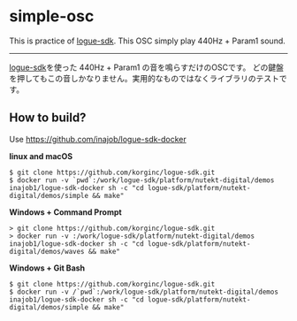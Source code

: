 # simple-osc

This is practice of [logue-sdk](https://github.com/korginc/logue-sdk).
This OSC simply play 440Hz + Param1 sound.

---

[logue-sdk](https://github.com/korginc/logue-sdk)を使った 440Hz + Param1 の音を鳴らすだけのOSCです。
どの鍵盤を押してもこの音しかなりません。実用的なものではなくライブラリのテストです。

## How to build?

Use https://github.com/inajob/logue-sdk-docker

**linux and macOS**

```
$ git clone https://github.com/korginc/logue-sdk.git
$ docker run -v `pwd`:/work/logue-sdk/platform/nutekt-digital/demos inajob1/logue-sdk-docker sh -c "cd logue-sdk/platform/nutekt-digital/demos/simple && make"
```

**Windows + Command Prompt**

```
> git clone https://github.com/korginc/logue-sdk.git
> docker run -v :/work/logue-sdk/platform/nutekt-digital/demos inajob1/logue-sdk-docker sh -c "cd logue-sdk/platform/nutekt-digital/demos/waves && make"
```

**Windows + Git Bash**

```
$ git clone https://github.com/korginc/logue-sdk.git
$ docker run -v /`pwd`:/work/logue-sdk/platform/nutekt-digital/demos inajob1/logue-sdk-docker sh -c "cd logue-sdk/platform/nutekt-digital/demos/simple && make"
```
